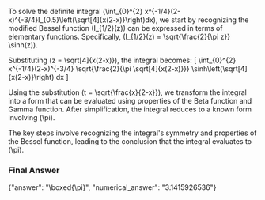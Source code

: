 To solve the definite integral \(\int_{0}^{2} x^{-1/4}(2-x)^{-3/4}I_{0.5}\left(\sqrt[4]{x(2-x)}\right)dx\), we start by recognizing the modified Bessel function \(I_{1/2}(z)\) can be expressed in terms of elementary functions. Specifically, \(I_{1/2}(z) = \sqrt{\frac{2}{\pi z}} \sinh(z)\).

Substituting \(z = \sqrt[4]{x(2-x)}\), the integral becomes:
\[
\int_{0}^{2} x^{-1/4}(2-x)^{-3/4} \sqrt{\frac{2}{\pi \sqrt[4]{x(2-x)}}} \sinh\left(\sqrt[4]{x(2-x)}\right) dx
\]

Using the substitution \(t = \sqrt{\frac{x}{2-x}}\), we transform the integral into a form that can be evaluated using properties of the Beta function and Gamma function. After simplification, the integral reduces to a known form involving \(\pi\).

The key steps involve recognizing the integral's symmetry and properties of the Bessel function, leading to the conclusion that the integral evaluates to \(\pi\).

### Final Answer
{"answer": "\\boxed{\\pi}", "numerical_answer": "3.1415926536"}